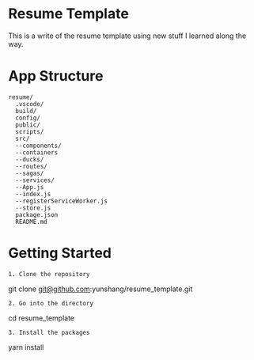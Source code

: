 # Resume Template
This is a write of the resume template using new stuff I learned along the way.

# App Structure
```
resume/
  .vscode/
  build/
  config/
  public/
  scripts/
  src/
  --components/
  --containers
  --ducks/
  --routes/
  --sagas/
  --services/
  --App.js
  --index.js
  --registerServiceWorker.js
  --store.js
  package.json
  README.md
```

# Getting Started
```
1. Clone the repository
```
git clone git@github.com:yunshang/resume_template.git 
```
2. Go into the directory
```
cd resume_template
```
3. Install the packages
```
yarn install
```
